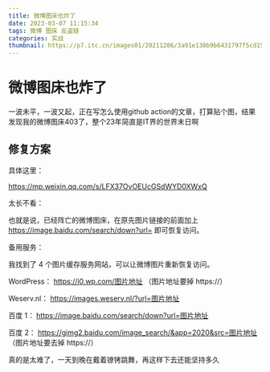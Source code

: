 ```yaml
---
title: 微博图床也炸了
date: 2023-03-07 11:15:34
tags: 微博 图床 反盗链
categories: 实战
thumbnail: https://p7.itc.cn/images01/20211206/3a91e138b9b6431797f5cd157eac952e.jpeg
---
```

# 微博图床也炸了
一波未平，一波又起，正在写怎么使用github action的文章，打算贴个图，结果发现我的微博图床403了，整个23年简直是IT界的世界末日啊
## 修复方案
具体这里：

https://mp.weixin.qq.com/s/LFX37OvOEUcGSdWYD0XWxQ

太长不看：

也就是说，已经阵亡的微博图床，在原先图片链接的前面加上
https://image.baidu.com/search/down?url=
即可恢复访问。

备用服务：

我找到了 4 个图片缓存服务网站，可以让微博图片重新恢复访问。

WordPress：
https://i0.wp.com/图片地址 （图片地址要掉 https://）

Weserv.nl：
https://images.weserv.nl/?url=图片地址

百度 1：
https://image.baidu.com/search/down?url=图片地址

百度 2：
https://gimg2.baidu.com/image_search/&app=2020&src=图片地址 （图片地址要去掉 https://）

真的是太难了，一天到晚在戴着镣铐跳舞，再这样下去还能坚持多久
